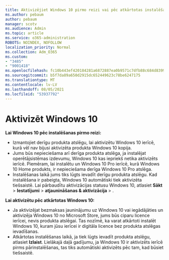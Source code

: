 ```yaml
---
title: Aktivizējiet Windows 10 pirmo reizi vai pēc atkārtotas instalēšanas
ms.author: pebaum
author: pebaum
manager: scotv
ms.audience: Admin
ms.topic: article
ms.service: o365-administration
ROBOTS: NOINDEX, NOFOLLOW
localization_priority: Normal
ms.collection: Adm_O365
ms.custom:
- "3485"
- "9001418"
ms.openlocfilehash: fc10b443ef420184281a6872887ea0b9571c7dfb88c684d8399ca0c85e9f4ab3
ms.sourcegitcommit: b5f7da89a650d2915dc652449623c78be6247175
ms.translationtype: MT
ms.contentlocale: lv-LV
ms.lasthandoff: 08/05/2021
ms.locfileid: "53937792"
---
```

# <a name="activate-windows-10"></a>Aktivizēt Windows 10

**Lai Windows 10 pēc instalēšanas pirmo reizi:**

- Izmantojiet derīgu produkta atslēgu, lai aktivizētu Windows 10 ierīcē, kurā vēl nav bijusi aktivizēta produkta Windows 10 kopija.
- Jums būs nepieciešama arī derīga produkta atslēga, ja instalējat operētājsistēmas izdevumu, Windows 10 kas iepriekš netika aktivizēts ierīcē. Piemēram, lai instalētu un Windows 10 Pro ierīcē, kurā Windows 10 Home produkts, ir nepieciešama derīga Windows 10 Pro atslēga.
- Instalēšanas laikā jums tiks lūgts ievadīt derīgu produkta atslēgu. Kad instalēšana ir pabeigta, Windows 10 automātiski tiek aktivizēta tiešsaistē. Lai pārbaudītu aktivizācijas statusu Windows 10, atlasiet **Sākt** >  **Iestatījumi**  >  **atjaunināšanas & aktivizācija**  >  .

**Lai aktivizētu pēc atkārtotas Windows 10:**

- Ja aktivizējat bezmaksas jauninājumu uz Windows 10 vai iegādājāties un aktivizēja Windows 10 no Microsoft Store, jums būs ciparu licence ierīcei, nevis produkta atslēgai. Tas nozīmē, ka varat atkārtoti instalēt Windows 10, kuram jūsu ierīcei ir digitāla licence bez produkta atslēgas ievadīšanas.
- Atkārtotas instalēšanas laikā, ja tiek lūgts ievadīt produkta atslēgu, atlasiet **Izlaist**. Lielākajā daļā gadījumu, ja Windows 10 ir aktivizēts ierīcē pirms pārinstalēšanas, tas tiks automātiski aktivizēts pēc tam, kad būsiet tiešsaistē.

